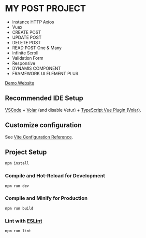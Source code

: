 # MY POST PROJECT

- Instance HTTP Axios
- Vuex
- CREATE POST
- UPDATE POST
- DELETE POST
- READ POST One & Many
- Infinite Scroll
- Validation Form
- Responsive
- DYNAMIS COMPONENT
- FRAMEWORK UI ELEMENT PLUS

[Demo Website](https://loquacious-druid-a7c618.netlify.app/)

## Recommended IDE Setup

[VSCode](https://code.visualstudio.com/) + [Volar](https://marketplace.visualstudio.com/items?itemName=johnsoncodehk.volar) (and disable Vetur) + [TypeScript Vue Plugin (Volar)](https://marketplace.visualstudio.com/items?itemName=johnsoncodehk.vscode-typescript-vue-plugin).

## Customize configuration

See [Vite Configuration Reference](https://vitejs.dev/config/).

## Project Setup

```sh
npm install
```

### Compile and Hot-Reload for Development

```sh
npm run dev
```

### Compile and Minify for Production

```sh
npm run build
```

### Lint with [ESLint](https://eslint.org/)

```sh
npm run lint
```
